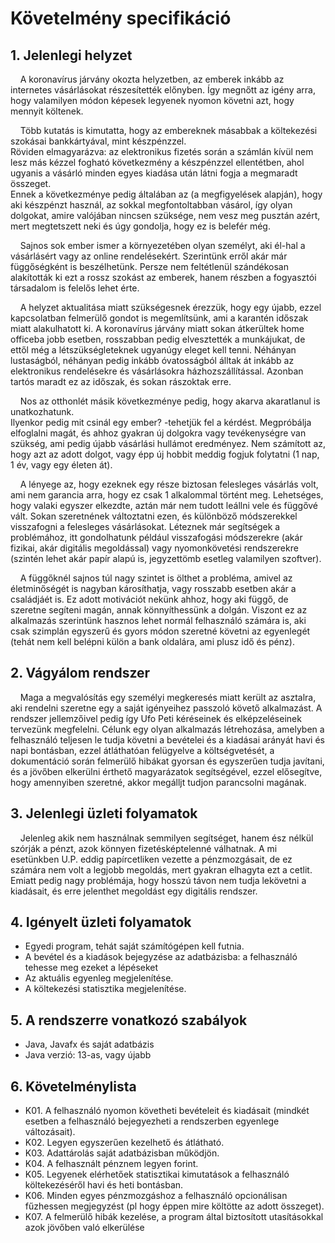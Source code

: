# Követelmény specifikáció

## 1. Jelenlegi helyzet

&nbsp;&nbsp;&nbsp;&nbsp;A koronavírus járvány okozta helyzetben, az emberek inkább az internetes vásárlásokat részesítették előnyben.
Így megnőtt az igény arra, hogy valamilyen módon képesek legyenek nyomon követni azt, hogy mennyit költenek.

&nbsp;&nbsp;&nbsp;&nbsp;Több kutatás is kimutatta, hogy az embereknek másabbak a költekezési szokásai bankkártyával, mint készpénzzel.\
Röviden elmagyarázva: az elektronikus fizetés során a számlán kívül nem lesz más kézzel fogható következmény 
a készpénzzel ellentétben, ahol ugyanis a vásárló minden egyes kiadása után látni fogja a megmaradt összeget.\
Ennek a következménye pedig általában az (a megfigyelések alapján), hogy aki készpénzt használ, az sokkal
megfontoltabban vásárol, így olyan dolgokat, amire valójában nincsen szüksége, nem vesz meg pusztán azért,
mert megtetszett neki és úgy gondolja, hogy ez is belefér még.

&nbsp;&nbsp;&nbsp;&nbsp;Sajnos sok ember ismer a környezetében olyan személyt, aki él-hal a vásárlásért vagy az online rendelésekért.
Szerintünk erről akár már függőségként is beszélhetünk.
Persze nem feltétlenül szándékosan alakították ki ezt a rossz szokást az emberek, hanem részben a fogyasztói társadalom is felelős lehet érte.

&nbsp;&nbsp;&nbsp;&nbsp;A helyzet aktualitása miatt szükségesnek érezzük, hogy egy újabb, ezzel kapcsolatban felmerülő gondot is megemlítsünk,
ami a karantén időszak miatt alakulhatott ki. A koronavírus járvány miatt sokan átkerültek home officeba jobb esetben,
rosszabban pedig elvesztették a munkájukat, de ettől még a létszükségleteknek ugyanúgy eleget kell tenni.
Néhányan lustaságból, néhányan pedig inkább óvatosságból álltak át inkább az elektronikus rendelésekre és vásárlásokra házhozszállítással.
Azonban tartós maradt ez az időszak, és sokan rászoktak erre.

&nbsp;&nbsp;&nbsp;&nbsp;Nos az otthonlét másik következménye pedig, hogy akarva akaratlanul is unatkozhatunk.\
Ilyenkor pedig mit csinál egy ember? -tehetjük fel a kérdést.
Megpróbálja elfoglalni magát, és ahhoz gyakran új dolgokra vagy tevékenységre van szükség, ami pedig újabb vásárlási hullámot eredményez.
Nem számított az, hogy azt az adott dolgot, vagy épp új hobbit meddig fogjuk folytatni (1 nap, 1 év, vagy egy életen át).

&nbsp;&nbsp;&nbsp;&nbsp;A lényege az, hogy ezeknek egy része biztosan felesleges vásárlás volt, ami nem garancia arra, hogy ez csak 1 alkalommal történt meg.
Lehetséges, hogy valaki egyszer elkezdte, aztán már nem tudott leállni vele és függővé vált.
Sokan szeretnének változtatni ezen, és különböző módszerekkel visszafogni a felesleges vásárlásokat.
Léteznek már segítségek a problémához, itt gondolhatunk például visszafogási módszerekre
(akár fizikai, akár digitális megoldással) vagy nyomonkövetési rendszerekre
(szintén lehet akár papír alapú is, jegyzettömb esetleg valamilyen szoftver).

&nbsp;&nbsp;&nbsp;&nbsp;A függőknél sajnos túl nagy szintet is ölthet a probléma, amivel az életminőségét is nagyban károsíthatja,
vagy rosszabb esetben akár a családjáét is.
Ez adott motivációt nekünk ahhoz, hogy aki függő, de szeretne segíteni magán, annak könnyíthessünk a dolgán.
Viszont ez az alkalmazás szerintünk hasznos lehet normál felhasználó számára is,
aki csak szimplán egyszerű és gyors módon szeretné követni az egyenlegét (tehát nem kell belépni külön a bank oldalára, ami plusz idő és pénz).

## 2. Vágyálom rendszer

&nbsp;&nbsp;&nbsp;&nbsp;Maga a megvalósítás egy személyi megkeresés miatt került az asztalra, aki rendelni szeretne egy a saját igényeihez passzoló követő alkalmazást.
A rendszer jellemzőivel pedig így Ufo Peti kéréseinek és elképzeléseinek tervezünk megfelelni.
Célunk egy olyan alkalmazás létrehozása, amelyben a felhasználó teljesen le tudja követni a bevételei és a kiadásai arányát havi és napi bontásban, ezzel átláthatóan felügyelve 
a költségvetését, a dokumentáció során felmerülő hibákat gyorsan és egyszerűen tudja javítani, és a jövőben elkerülni érthető magyarázatok segítségével, ezzel elősegítve, hogy amennyiben szeretné, akkor megálljt tudjon parancsolni magának.



## 3. Jelenlegi üzleti folyamatok

&nbsp;&nbsp;&nbsp;&nbsp;Jelenleg akik nem használnak semmilyen segítséget, hanem ész nélkül szórják a pénzt, azok könnyen fizetésképtelenné válhatnak.
A mi esetünkben U.P. eddig papírcetliken vezette a pénzmozgásait, de ez számára nem volt a legjobb megoldás, mert gyakran elhagyta ezt a cetlit.
Emiatt pedig nagy problémája, hogy hosszú távon nem tudja lekövetni a kiadásait, és erre jelenthet megoldást egy digitális rendszer.


## 4. Igényelt üzleti folyamatok

- Egyedi program, tehát saját számítógépen kell futnia.
- A bevétel és a kiadások bejegyzése az adatbázisba: a felhasználó tehesse meg ezeket a lépéseket
- Az aktuális egyenleg megjelenítése.
- A költekezési statisztika megjelenítése.
    
    
## 5. A rendszerre vonatkozó szabályok

- Java, Javafx és saját adatbázis
- Java verzió: 13-as, vagy újabb


## 6. Követelménylista

- K01. A felhasználó nyomon követheti bevételeit és kiadásait (mindkét esetben a felhasználó bejegyezheti a rendszerben egyenlege változásait).
- K02. Legyen egyszerűen kezelhető és átlátható.
- K03. Adattárolás saját adatbázisban működjön.
- K04. A felhasznált pénznem legyen forint.
- K05. Legyenek elérhetőek statisztikai kimutatások a felhasználó költekezéséről havi és heti bontásban.
- K06. Minden egyes pénzmozgáshoz a felhasználó opcionálisan fűzhessen megjegyzést (pl hogy éppen mire költötte az adott összeget).
- K07. A felmerülő hibák kezelése, a program által biztosított utasításokkal azok jövőben való elkerülése

